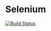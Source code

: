# Selenium
[![Build Status](http://localhost:8080/buildStatus/icon?job=gitRegression)](http://localhost:8080/job/gitRegression/)
